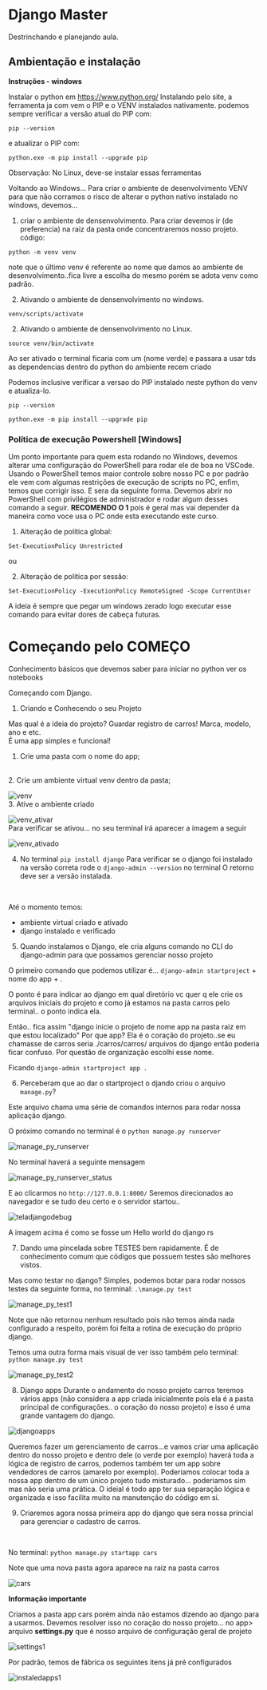 # Django Master

Destrinchando e planejando aula.

## Ambientação e instalação

<strong> Instruções - windows</strong> <br>

Instalar o python em <https://www.python.org/>
Instalando pelo site, a ferramenta ja com vem o PIP e o VENV instalados nativamente.
podemos sempre verificar a versão atual do PIP com:

```pip --version```

e atualizar o PIP com:

```python.exe -m pip install --upgrade pip```

Observação: No Linux, deve-se instalar essas ferramentas

Voltando ao Windows...
Para criar o ambiente de desenvolvimento VENV para que não corramos o risco de alterar o python nativo instalado no windows, devemos...

1. criar o ambiente de densenvolvimento.
Para criar devemos ir (de preferencia) na raiz da pasta onde concentraremos nosso projeto.
código:

```python -m venv venv```

note que o último venv é referente ao nome que damos ao ambiente de desenvolvimento..fica livre a escolha do mesmo porém se adota venv como padrão.

2. Ativando o ambiente de densenvolvimento no windows.

```venv/scripts/activate```

2. Ativando o ambiente de densenvolvimento no Linux.

```source venv/bin/activate```

Ao ser ativado o terminal ficaria com um (nome verde) e passara a usar tds as dependencias dentro do python do ambiente recem criado

Podemos inclusive verificar a versao do PIP instalado neste python do venv e atualiza-lo.

```pip --version```

```python.exe -m pip install --upgrade pip```

### Política de execução Powershell [Windows]

Um ponto importante para quem esta rodando no Windows, devemos alterar uma configuração do PowerShell para rodar ele de boa no VSCode.
Usando o PowerShell temos maior controle sobre nosso PC e por padrão ele vem com algumas restrições de execução de scripts no PC, enfim, temos que corrigir isso. E sera da seguinte forma.
Devemos abrir no PowerShell com privilégios de administrador e rodar algum desses comando a seguir. <strong> RECOMENDO O 1 </strong> pois é geral mas vai depender da maneira como voce usa o PC onde esta executando este curso.

1. Alteração de política global:

```Set-ExecutionPolicy Unrestricted```

ou

2. Alteração de política por sessão:

```Set-ExecutionPolicy -ExecutionPolicy RemoteSigned -Scope CurrentUser```

A ideia é sempre que pegar um windows zerado logo executar esse comando para evitar dores de cabeça futuras.

# Começando pelo COMEÇO

Conhecimento básicos que devemos saber para iniciar no python
ver os notebooks

Começando com Django.

1. Criando e Conhecendo o seu Projeto

Mas qual é a ideia do projeto? Guardar registro de carros! Marca, modelo, ano e etc. 
<br> 
É uma app simples e funcional!

1. Crie uma pasta com o nome do app;

<br>
2. Crie um ambiente virtual venv dentro da pasta;

![venv](./notebooks_nivelamento/imgs_markdown/venv.png)
<br>
3. Ative o ambiente criado

![venv_ativar](./notebooks_nivelamento/imgs_markdown/venv_ativar.png)
<br>
Para verificar se ativou... no seu terminal irá aparecer a imagem a seguir

![venv_ativado](./notebooks_nivelamento/imgs_markdown/venv_ativado.png)
<br>

4. No terminal `pip install django`
Para verificar se o django foi instalado na versão correta rode o  `django-admin --version` no terminal
O retorno deve ser a versão instalada.
<br>

Até o momento temos:
* ambiente virtual criado e ativado
* django instalado e verificado

5. Quando instalamos o Django, ele cria alguns comando no CLI do django-admin para que possamos gerenciar nosso projeto

O primeiro comando que podemos utilizar é... `django-admin startproject` + nome do app + .
<br>

O ponto é para indicar ao django em qual diretório vc quer q ele crie os arquivos iniciais do projeto e como já estamos na pasta carros pelo terminal.. o ponto indica ela.

Então.. fica assim "django inicie o projeto de nome app na pasta raiz em que estou localizado"
Por que app? Ela é o coração do projeto..se eu chamasse de carros seria ./carros/carros/ arquivos do django então poderia ficar confuso. Por questão de organização escolhi esse nome.
<br>

Ficando `django-admin startproject app .`
<br>

6. Perceberam que ao dar o startproject o djando criou o arquivo `manage.py`?

Este arquivo chama uma série de comandos internos para rodar nossa aplicação django. 

O próximo comando no terminal é o `python manage.py runserver`

![manage_py_runserver](./notebooks_nivelamento/imgs_markdown/manage_py_runserver.png)

No terminal haverá a seguinte mensagem

![manage_py_runserver_status](./notebooks_nivelamento/imgs_markdown/manage_py_runserver_status.png)

E ao clicarmos no `http://127.0.0.1:8000/`
Seremos direcionados ao navegador e se tudo deu certo e o servidor startou..

![teladjangodebug](./notebooks_nivelamento/imgs_markdown/teladjangodebug.png)

A imagem acima é como se fosse um Hello world do django rs

7. Dando uma pincelada sobre TESTES bem rapidamente.
É de conhecimento comum que códigos que possuem testes são melhores vistos.

Mas como testar no django? Simples, podemos botar para rodar nossos testes da seguinte forma, no terminal:
`.\manage.py test`

![manage_py_test1](./notebooks_nivelamento/imgs_markdown/manage_py_test1.png)

Note que não retornou nenhum resultado pois não temos ainda nada configurado a respeito, porém foi feita a rotina de execução do próprio django.

Temos uma outra forma mais visual de ver isso também pelo terminal:
`python manage.py test`

![manage_py_test2](./notebooks_nivelamento/imgs_markdown/manage_py_test2.png)

8. Django apps
Durante o andamento do nosso projeto carros teremos vários apps (não considera a app criada inicialmente pois ela é a pasta principal de configurações.. o coração do nosso projeto) e isso é uma grande vantagem do django. 

![djangoapps](./notebooks_nivelamento/imgs_markdown/djangoapps.png)

Queremos fazer um gerenciamento de carros...e vamos criar uma aplicação dentro do nosso projeto e dentro dele (o verde por exemplo) haverá toda a lógica de registro de carros, podemos também ter um app sobre vendedores de carros (amarelo por exemplo). Poderiamos colocar toda a nossa app dentro de um único projeto tudo misturado... poderiamos sim mas não seria uma prática. O ideial é todo app ter sua separação lógica e organizada e isso facilita muito na manutenção do código em sí.
<br>

9. Criaremos agora nossa primeira app do django que sera nossa princial para gerenciar o cadastro de carros.
<br>

No terminal: `python manage.py startapp cars`

Note que uma nova pasta agora aparece na raiz na pasta carros

![cars](./notebooks_nivelamento/imgs_markdown/cars1.png)

<strong>Informação importante</strong>

Criamos a pasta app cars porém ainda não estamos dizendo ao django para a usarmos. 
Devemos resolver isso no coração do nosso projeto... no app> arquivo <strong> settings.py</strong> que é nosso arquivo de configuração geral de projeto

![settings1](./notebooks_nivelamento/imgs_markdown/settings1.png)

Por padrão, temos de fábrica os seguintes itens já pré configurados

![instaledapps1](./notebooks_nivelamento/imgs_markdown/instaledapps1.png)
